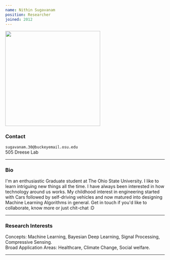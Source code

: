 ```yaml
---
name: Nithin Sugavanam
position: Researcher
joined: 2012
---
```


<img width="300" src="{{site.baseurl}}/images/people/{{page.avatar}}" data-action="zoom">

### Contact

<i class="fa fa-envelope-o"></i>  `sugavanam.30@buckeyemail.osu.edu`<br>
<i class="fa fa-building"></i> 505 Dreese Lab <br>
<!--<i class="fa fa-bar-chart"></i> [google scholar](https://scholar.google.com/citations?user=R3yolm0AAAAJ&hl=en) <br>-->


<hr>

### Bio

I'm an enthusiastic Graduate student at The Ohio State University.
I like to learn intriguing new things all the time. I have always been interested in how technology around us works. My childhood interest in engineering started with Cars followed by self-driving vehicles and now matured into designing Machine Learning Algorithms in general. Get in touch if you'd like to collaborate, know more or just chit-chat :D

<hr>

### Research Interests

Concepts: Machine Learning, Bayesian Deep Learning, Signal Processing, Compressive Sensing. <br>
Broad Application Areas: Healthcare, Climate Change, Social welfare.

<hr>
